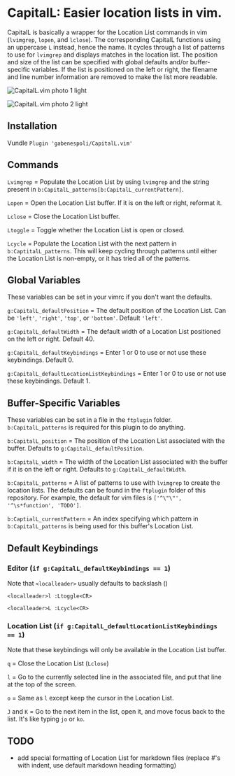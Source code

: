 # CapitalL: Easier location lists in vim.

CapitalL is basically a wrapper for the Location List commands in vim (`lvimgrep`, `lopen`, and `lclose`). The corresponding CapitalL functions using an uppercase `L` instead, hence the name. It cycles through a list of patterns to use for `lvimgrep` and displays matches in the location list. The position and size of the list can be specified with global defaults and/or buffer-specific variables. If the list is positioned on the left or right, the filename and line number information are removed to make the list more readable.

![CapitalL.vim photo 1 light](http://i.imgur.com/4STLmH2.png)

![CapitalL.vim photo 2 light](http://i.imgur.com/7gsOUNf.png)

## Installation

Vundle `Plugin 'gabenespoli/CapitalL.vim'`

## Commands

`Lvimgrep` = Populate the Location List by using `lvimgrep` and the string present in `b:CapitalL_patterns[b:CapitalL_currentPattern]`.

`Lopen` = Open the Location List buffer. If it is on the left or right, reformat it.

`Lclose` = Close the Location List buffer.

`Ltoggle` = Toggle whether the Location List is open or closed.

`Lcycle` = Populate the Location List with the next pattern in `b:CaptitalL_patterns`. This will keep cycling through patterns until either the Location List is non-empty, or it has tried all of the patterns.

## Global Variables

These variables can be set in your vimrc if you don't want the defaults.

`g:CapitalL_defaultPosition` = The default position of the Location List. Can be `'left'`, `'right'`, `'top'`, or `'bottom'`. Default `'left'`.

`g:CapitalL_defaultWidth` = The default width of a Location List positioned on the left or right. Default 40.

`g:CapitalL_defaultKeybindings` = Enter 1 or 0 to use or not use these keybindings. Default 0.

`g:CapitalL_defaultLocationListKeybindings` = Enter 1 or 0 to use or not use these keybindings. Default 1.

## Buffer-Specific Variables

These variables can be set in a file in the `ftplugin` folder. `b:CapitalL_patterns` is required for this plugin to do anything.

`b:CapitalL_position` = The position of the Location List associated with the buffer. Defaults to `g:CapitalL_defaultPosition`.

`b:CapitalL_width` = The width of the Location List associated with the buffer if it is on the left or right. Defaults to `g:CapitalL_defaultWidth`.

`b:CapitalL_patterns` = A list of patterns to use with `lvimgrep` to create the location lists. The defaults can be found in the `ftplugin` folder of this repository. For example, the default for vim files is `['^\"\"', '^\s*function', 'TODO']`.

`b:CaptialL_currentPattern` = An index specifying which pattern in `b:CapitalL_patterns` is being used for this buffer's Location List.

## Default Keybindings

### Editor (`if g:CapitalL_defaultKeybindings == 1`)

Note that `<localleader>` usually defaults to backslash (\)

`<localleader>l :Ltoggle<CR>`

`<localleader>L :Lcycle<CR>`

### Location List (`if g:CapitalL_defaultLocationListKeybindings == 1`)

Note that these keybindings will only be available in the Location List buffer.

`q` = Close the Location List (`Lclose`)

`l` = Go to the currently selected line in the associated file, and put that line at the top of the screen.

`o` = Same as `l` except keep the cursor in the Location List.

`J` and `K` = Go to the next item in the list, open it, and move focus back to the list. It's like typing `jo` or `ko`.

## TODO

- add special formatting of Location List for markdown files (replace #'s with indent, use default markdown heading formatting)

